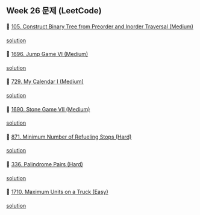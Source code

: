 ## Week 26 문제 (LeetCode)

####
👀 [105. Construct Binary Tree from Preorder and Inorder Traversal (Medium)](https://leetcode.com/problems/max-area-of-island/)
####
[solution]()
####
👀 [1696. Jump Game VI (Medium)](https://leetcode.com/problems/jump-game-vi/)
####
[solution]()
####
👀 [729. My Calendar I (Medium)](https://leetcode.com/problems/my-calendar-i/)
####
[solution]()
####
👀 [1690. Stone Game VII (Medium)](https://leetcode.com/problems/stone-game-vii/)
####
[solution]()
####
👀 [871. Minimum Number of Refueling Stops (Hard)](https://leetcode.com/problems/minimum-number-of-refueling-stops/)
####
[solution]()
####
👀 [336. Palindrome Pairs (Hard)](https://leetcode.com/problems/palindrome-pairs/)
####
[solution]()
####
👀 [1710. Maximum Units on a Truck (Easy)](https://leetcode.com/problems/maximum-units-on-a-truck/)
####
[solution]()
####

